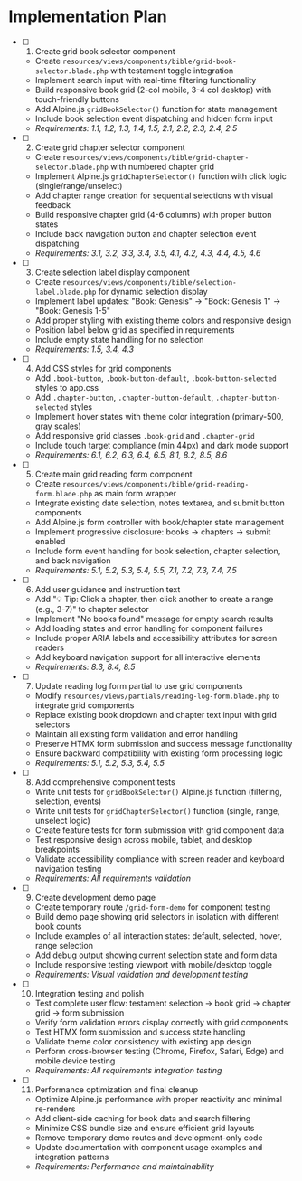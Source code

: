# Implementation Plan

- [ ] 1. Create grid book selector component

  - Create `resources/views/components/bible/grid-book-selector.blade.php` with testament toggle integration
  - Implement search input with real-time filtering functionality
  - Build responsive book grid (2-col mobile, 3-4 col desktop) with touch-friendly buttons
  - Add Alpine.js `gridBookSelector()` function for state management
  - Include book selection event dispatching and hidden form input
  - _Requirements: 1.1, 1.2, 1.3, 1.4, 1.5, 2.1, 2.2, 2.3, 2.4, 2.5_

- [ ] 2. Create grid chapter selector component

  - Create `resources/views/components/bible/grid-chapter-selector.blade.php` with numbered chapter grid
  - Implement Alpine.js `gridChapterSelector()` function with click logic (single/range/unselect)
  - Add chapter range creation for sequential selections with visual feedback
  - Build responsive chapter grid (4-6 columns) with proper button states
  - Include back navigation button and chapter selection event dispatching
  - _Requirements: 3.1, 3.2, 3.3, 3.4, 3.5, 4.1, 4.2, 4.3, 4.4, 4.5, 4.6_

- [ ] 3. Create selection label display component

  - Create `resources/views/components/bible/selection-label.blade.php` for dynamic selection display
  - Implement label updates: "Book: Genesis" → "Book: Genesis 1" → "Book: Genesis 1-5"
  - Add proper styling with existing theme colors and responsive design
  - Position label below grid as specified in requirements
  - Include empty state handling for no selection
  - _Requirements: 1.5, 3.4, 4.3_

- [ ] 4. Add CSS styles for grid components

  - Add `.book-button`, `.book-button-default`, `.book-button-selected` styles to app.css
  - Add `.chapter-button`, `.chapter-button-default`, `.chapter-button-selected` styles
  - Implement hover states with theme color integration (primary-500, gray scales)
  - Add responsive grid classes `.book-grid` and `.chapter-grid`
  - Include touch target compliance (min 44px) and dark mode support
  - _Requirements: 6.1, 6.2, 6.3, 6.4, 6.5, 8.1, 8.2, 8.5, 8.6_

- [ ] 5. Create main grid reading form component

  - Create `resources/views/components/bible/grid-reading-form.blade.php` as main form wrapper
  - Integrate existing date selection, notes textarea, and submit button components
  - Add Alpine.js form controller with book/chapter state management
  - Implement progressive disclosure: books → chapters → submit enabled
  - Include form event handling for book selection, chapter selection, and back navigation
  - _Requirements: 5.1, 5.2, 5.3, 5.4, 5.5, 7.1, 7.2, 7.3, 7.4, 7.5_

- [ ] 6. Add user guidance and instruction text

  - Add "💡 Tip: Click a chapter, then click another to create a range (e.g., 3-7)" to chapter selector
  - Implement "No books found" message for empty search results
  - Add loading states and error handling for component failures
  - Include proper ARIA labels and accessibility attributes for screen readers
  - Add keyboard navigation support for all interactive elements
  - _Requirements: 8.3, 8.4, 8.5_

- [ ] 7. Update reading log form partial to use grid components

  - Modify `resources/views/partials/reading-log-form.blade.php` to integrate grid components
  - Replace existing book dropdown and chapter text input with grid selectors
  - Maintain all existing form validation and error handling
  - Preserve HTMX form submission and success message functionality
  - Ensure backward compatibility with existing form processing logic
  - _Requirements: 5.1, 5.2, 5.3, 5.4, 5.5_

- [ ] 8. Add comprehensive component tests

  - Write unit tests for `gridBookSelector()` Alpine.js function (filtering, selection, events)
  - Write unit tests for `gridChapterSelector()` function (single, range, unselect logic)
  - Create feature tests for form submission with grid component data
  - Test responsive design across mobile, tablet, and desktop breakpoints
  - Validate accessibility compliance with screen reader and keyboard navigation testing
  - _Requirements: All requirements validation_

- [ ] 9. Create development demo page

  - Create temporary route `/grid-form-demo` for component testing
  - Build demo page showing grid selectors in isolation with different book counts
  - Include examples of all interaction states: default, selected, hover, range selection
  - Add debug output showing current selection state and form data
  - Include responsive testing viewport with mobile/desktop toggle
  - _Requirements: Visual validation and development testing_

- [ ] 10. Integration testing and polish

  - Test complete user flow: testament selection → book grid → chapter grid → form submission
  - Verify form validation errors display correctly with grid components
  - Test HTMX form submission and success state handling
  - Validate theme color consistency with existing app design
  - Perform cross-browser testing (Chrome, Firefox, Safari, Edge) and mobile device testing
  - _Requirements: All requirements integration testing_

- [ ] 11. Performance optimization and final cleanup

  - Optimize Alpine.js performance with proper reactivity and minimal re-renders
  - Add client-side caching for book data and search filtering
  - Minimize CSS bundle size and ensure efficient grid layouts
  - Remove temporary demo routes and development-only code
  - Update documentation with component usage examples and integration patterns
  - _Requirements: Performance and maintainability_